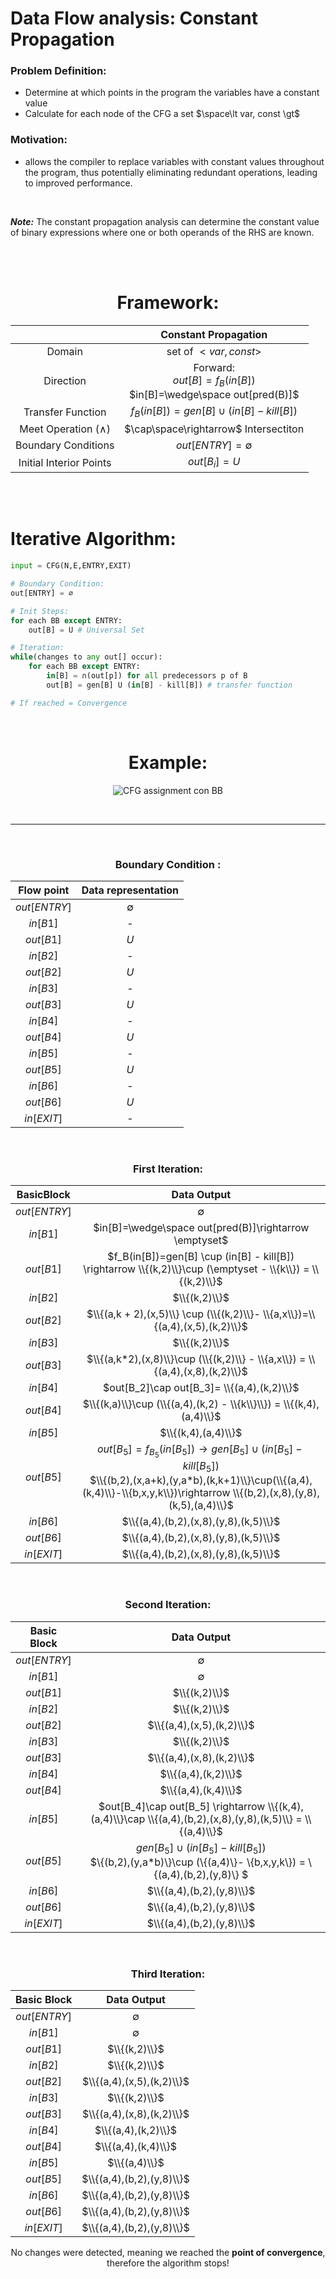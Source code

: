 # Data Flow analysis: Constant Propagation

### Problem Definition:

- Determine at which points in the program the variables have a constant value
- Calculate for each node of the CFG a set $\space\lt var, const \gt$

### Motivation:

- allows the compiler to replace variables with constant values throughout the program, thus potentially eliminating redundant operations, leading to improved performance.

<br>

**_Note:_** The constant propagation analysis can determine the constant value of binary expressions where one or both operands of the RHS are known.

<br><br>

<center>

# Framework:

|                           |                        **Constant Propagation**                        |
| :-----------------------: | :--------------------------------------------------------------------: |
|          Domain           |                      set of $\lt var, const \gt$                       |
|         Direction         | Forward:<br>$out[B]=f_B(in[B])$ <br> $in[B]=\wedge\space out[pred(B)]$ |
|     Transfer Function     |               $f_B(in[B])=gen[B] \cup (in[B] - kill[B])$               |
| Meet Operation $(\wedge)$ |                 $\cap\space\rightarrow$ Intersectiton                  |
|    Boundary Conditions    |                        $out[ENTRY] = \emptyset$                        |
|  Initial Interior Points  |                             $out[B_i] = U$                             |

</center>

<br><br>

# Iterative Algorithm:

```python
input = CFG(N,E,ENTRY,EXIT)

# Boundary Condition:
out[ENTRY] = ∅

# Init Steps:
for each BB except ENTRY:
    out[B] = U # Universal Set

# Iteration:
while(changes to any out[] occur):
    for each BB except ENTRY:
        in[B] = ∩(out[p]) for all predecessors p of B
        out[B] = gen[B] U (in[B] - kill[B]) # transfer function

# If reached = Convergence
```

<br>

<center>

# Example:

![CFG assignment con BB](../img/CFG_BB_CP.png)

<br>

</center>

---

<br>

<center>

### Boundary Condition :

|  Flow point  | Data representation |
| :----------: | :-----------------: |
| $out[ENTRY]$ |     $\emptyset$     |
|   $in[B1]$   |          -          |
|  $out[B1]$   |         $U$         |
|   $in[B2]$   |          -          |
|  $out[B2]$   |         $U$         |
|   $in[B3]$   |          -          |
|  $out[B3]$   |         $U$         |
|   $in[B4]$   |          -          |
|  $out[B4]$   |         $U$         |
|   $in[B5]$   |          -          |
|  $out[B5]$   |         $U$         |
|   $in[B6]$   |          -          |
|  $out[B6]$   |         $U$         |
|  $in[EXIT]$  |          -          |

</center>

<br>

<center>

### First Iteration:

|  BasicBlock  |                                                                                                Data Output                                                                                                |
| :----------: | :-------------------------------------------------------------------------------------------------------------------------------------------------------------------------------------------------------: |
| $out[ENTRY]$ |                                                                                                $\emptyset$                                                                                                |
|   $in[B1]$   |                                                                          $in[B]=\wedge\space out[pred(B)]\rightarrow \emptyset$                                                                           |
|  $out[B1]$   |                                                $f_B(in[B])=gen[B] \cup (in[B] - kill[B]) \rightarrow \\{(k,2)\\}\cup (\emptyset - \\{k\\}) = \\{(k,2)\\}$                                                 |
|   $in[B2]$   |                                                                                               $\\{(k,2)\\}$                                                                                               |
|  $out[B2]$   |                                                               $\\{(a,k + 2),(x,5)\\} \cup (\\{(k,2)\\}- \\{a,x\\})=\\{(a,4),(x,5),(k,2)\\}$                                                               |
|   $in[B3]$   |                                                                                               $\\{(k,2)\\}$                                                                                               |
|  $out[B3]$   |                                                               $\\{(a,k*2),(x,8)\\}\cup (\\{(k,2)\\} - \\{a,x\\}) = \\{(a,4),(x,8),(k,2)\\}$                                                               |
|   $in[B4]$   |                                                                                $out[B_2]\cap out[B_3]= \\{(a,4),(k,2)\\}$                                                                                 |
|  $out[B4]$   |                                                                    $\\{(k,a)\\}\cup (\\{(a,4),(k,2) - \\{k\\}\\}) = \\{(k,4),(a,4)\\}$                                                                    |
|   $in[B5]$   |                                                                                            $\\{(k,4),(a,4)\\}$                                                                                            |
|  $out[B5]$   | $out[B_5] = f_{B_5}(in[B_5])\rightarrow gen[B_5]\cup(in[B_5] - kill[B_5])$ <br> $\\{(b,2),(x,a+k),(y,a*b),(k,k+1)\\}\cup(\\{(a,4),(k,4)\\}-\\{b,x,y,k\\})\rightarrow \\{(b,2),(x,8),(y,8),(k,5),(a,4)\\}$ |
|   $in[B6]$   |                                                                                   $\\{(a,4),(b,2),(x,8),(y,8),(k,5)\\}$                                                                                   |
|  $out[B6]$   |                                                                                   $\\{(a,4),(b,2),(x,8),(y,8),(k,5)\\}$                                                                                   |
|  $in[EXIT]$  |                                                                                   $\\{(a,4),(b,2),(x,8),(y,8),(k,5)\\}$                                                                                   |

</center>
<br>

<center>

### Second Iteration:

| Basic Block  |                                                         Data Output                                                         |
| :----------: | :-------------------------------------------------------------------------------------------------------------------------: |
| $out[ENTRY]$ |                                                         $\emptyset$                                                         |
|   $in[B1]$   |                                                         $\emptyset$                                                         |
|  $out[B1]$   |                                                        $\\{(k,2)\\}$                                                        |
|   $in[B2]$   |                                                        $\\{(k,2)\\}$                                                        |
|  $out[B2]$   |                                                  $\\{(a,4),(x,5),(k,2)\\}$                                                  |
|   $in[B3]$   |                                                        $\\{(k,2)\\}$                                                        |
|  $out[B3]$   |                                                  $\\{(a,4),(x,8),(k,2)\\}$                                                  |
|   $in[B4]$   |                                                     $\\{(a,4),(k,2)\\}$                                                     |
|  $out[B4]$   |                                                     $\\{(a,4),(k,4)\\}$                                                     |
|   $in[B5]$   |         $out[B_4]\cap out[B_5] \rightarrow \\{(k,4),(a,4)\\}\cap \\{(a,4),(b,2),(x,8),(y,8),(k,5)\\} = \\{(a,4)\\}$         |
|  $out[B5]$   | $gen[B_5]\cup(in[B_5] - kill[B_5])$ <br> $\\{(b,2),(y,a\*b)\\}\cup (\\{(a,4)\\}- \\{b,x,y,k\\}) = \\{(a,4),(b,2),(y,8)\\} $ |
|   $in[B6]$   |                                                  $\\{(a,4),(b,2),(y,8)\\}$                                                  |
|  $out[B6]$   |                                                  $\\{(a,4),(b,2),(y,8)\\}$                                                  |
|  $in[EXIT]$  |                                                  $\\{(a,4),(b,2),(y,8)\\}$                                                  |

</center>

<br>

<center>

### Third Iteration:

| Basic Block  |        Data Output        |
| :----------: | :-----------------------: |
| $out[ENTRY]$ |        $\emptyset$        |
|   $in[B1]$   |        $\emptyset$        |
|  $out[B1]$   |       $\\{(k,2)\\}$       |
|   $in[B2]$   |       $\\{(k,2)\\}$       |
|  $out[B2]$   | $\\{(a,4),(x,5),(k,2)\\}$ |
|   $in[B3]$   |       $\\{(k,2)\\}$       |
|  $out[B3]$   | $\\{(a,4),(x,8),(k,2)\\}$ |
|   $in[B4]$   |    $\\{(a,4),(k,2)\\}$    |
|  $out[B4]$   |    $\\{(a,4),(k,4)\\}$    |
|   $in[B5]$   |       $\\{(a,4)\\}$       |
|  $out[B5]$   | $\\{(a,4),(b,2),(y,8)\\}$ |
|   $in[B6]$   | $\\{(a,4),(b,2),(y,8)\\}$ |
|  $out[B6]$   | $\\{(a,4),(b,2),(y,8)\\}$ |
|  $in[EXIT]$  | $\\{(a,4),(b,2),(y,8)\\}$ |

No changes were detected, meaning we reached the **point of convergence**, therefore the algorithm stops!

</center>
